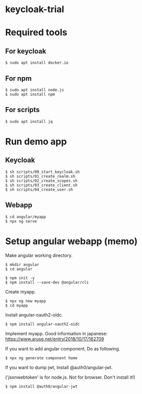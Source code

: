 # keycloak-trial

# Required tools

## For keycloak

    $ sudo apt install docker.io

## For npm

    $ sudo apt install node.js
    $ sudo apt install npm

## For scripts

    $ sudo apt install jq

# Run demo app

## Keycloak

    $ sh scripts/00_start_keycloak.sh
    $ sh scripts/01_create_realm.sh
    $ sh scripts/02_create_scopes.sh
    $ sh scripts/03_create_client.sh
    $ sh scripts/04_create_user.sh

## Webapp

    $ cd angular/myapp
    $ npx ng serve

# Setup angular webapp (memo)

Make angular working directory.

    $ mkdir angular
    $ cd angular

    $ npm init -y
    $ npm install --save-dev @angular/cli

Create myapp.

    $ npx ng new myapp
    $ cd myapp

Install angular-oauth2-oidc.

    $ npm install angular-oauth2-oidc

Implement myapp.
Good information in japanese: https://www.aruse.net/entry/2018/10/17/162709

If you want to add angular component, Do as following.

    $ npx ng generate component home

If you want to dump jwt, Install @auth0/angular-jwt.

('jsonwebtoken' is for node.js. Not for browser. Don't install it!)

    $ npm install @auth0/angular-jwt
